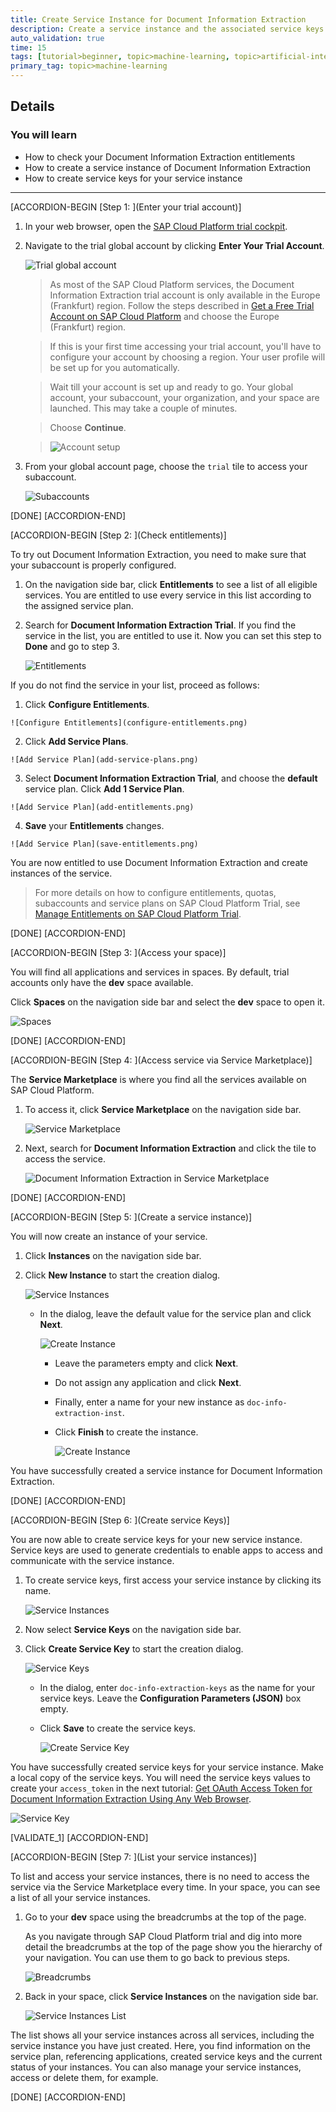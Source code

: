 ```yaml
---
title: Create Service Instance for Document Information Extraction
description: Create a service instance and the associated service keys for Document Information Extraction, one of the SAP AI Business Services, using the SAP Cloud Platform trial cockpit.
auto_validation: true
time: 15
tags: [tutorial>beginner, topic>machine-learning, topic>artificial-intelligence, topic>cloud, products>sap-cloud-platform, products>sap-ai-business-services, products>document-information-extraction]
primary_tag: topic>machine-learning
---
```


## Details
### You will learn
  - How to check your Document Information Extraction entitlements
  - How to create a service instance of Document Information Extraction
  - How to create service keys for your service instance

---

[ACCORDION-BEGIN [Step 1: ](Enter your trial account)]

1. In your web browser, open the [SAP Cloud Platform trial cockpit](https://cockpit.hanatrial.ondemand.com/).

2. Navigate to the trial global account by clicking **Enter Your Trial Account**.

    ![Trial global account](01_Foundation20Onboarding_Home.png)

    >As most of the SAP Cloud Platform services, the Document Information Extraction trial account is only available in the Europe (Frankfurt) region. Follow the steps described in [Get a Free Trial Account on SAP Cloud Platform](hcp-create-trial-account) and choose the Europe (Frankfurt) region.

    >If this is your first time accessing your trial account, you'll have to configure your account by choosing a region. Your user profile will be set up for you automatically.

    >Wait till your account is set up and ready to go. Your global account, your subaccount, your organization, and your space are launched. This may take a couple of minutes.

    >Choose **Continue**.

    >![Account setup](02_Foundation20Onboarding_Processing.png)

3. From your global account page, choose the `trial` tile to access your subaccount.

    ![Subaccounts](enter-trial-account.png)

[DONE]
[ACCORDION-END]


[ACCORDION-BEGIN [Step 2: ](Check entitlements)]

To try out Document Information Extraction, you need to make sure that your subaccount is properly configured.

1. On the navigation side bar, click **Entitlements** to see a list of all eligible services. You are entitled to use every service in this list according to the assigned service plan.

2. Search for **Document Information Extraction Trial**. If you find the service in the list, you are entitled to use it. Now you can set this step to **Done** and go to step 3.

    ![Entitlements](check-entitlements.png)

If you do not find the service in your list, proceed as follows:

  1. Click **Configure Entitlements**.

    ![Configure Entitlements](configure-entitlements.png)

  2. Click **Add Service Plans**.

    ![Add Service Plan](add-service-plans.png)

  3. Select **Document Information Extraction Trial**, and choose the **default** service plan. Click **Add 1 Service Plan**.

    ![Add Service Plan](add-entitlements.png)

  4. **Save** your **Entitlements** changes.

    ![Add Service Plan](save-entitlements.png)    

You are now entitled to use Document Information Extraction and create instances of the service.

>For more details on how to configure entitlements, quotas, subaccounts and service plans on SAP Cloud Platform Trial, see [Manage Entitlements on SAP Cloud Platform Trial](cp-trial-entitlements).

[DONE]
[ACCORDION-END]


[ACCORDION-BEGIN [Step 3: ](Access your space)]

You will find all applications and services in spaces. By default, trial accounts only have the **dev** space available.

Click **Spaces** on the navigation side bar and select the **dev** space to open it.

![Spaces](access-space.png)

[DONE]
[ACCORDION-END]

[ACCORDION-BEGIN [Step 4: ](Access service via Service Marketplace)]

The **Service Marketplace** is where you find all the services available on SAP Cloud Platform.

1. To access it, click **Service Marketplace** on the navigation side bar.

    ![Service Marketplace](access-service-marketplace.png)

2. Next, search for **Document Information Extraction** and click the tile to access the service.

    ![Document Information Extraction in Service Marketplace](access-dox.png)

[DONE]
[ACCORDION-END]

[ACCORDION-BEGIN [Step 5: ](Create a service instance)]

You will now create an instance of your service.

1. Click **Instances** on the navigation side bar.

2. Click **New Instance** to start the creation dialog.

    ![Service Instances](create-instance.png)

    - In the dialog, leave the default value for the service plan and click **Next**.

      ![Create Instance](create-instance-service-plan.png)

      - Leave the parameters empty and click **Next**.

      - Do not assign any application and click **Next**.

      - Finally, enter a name for your new instance as `doc-info-extraction-inst`.

      - Click **Finish** to create the instance.

        ![Create Instance](create-instance-name.png)

You have successfully created a service instance for Document Information Extraction.

[DONE]
[ACCORDION-END]

[ACCORDION-BEGIN [Step 6: ](Create service Keys)]

You are now able to create service keys for your new service instance. Service keys are used to generate credentials to enable apps to access and communicate with the service instance.

1. To create service keys, first access your service instance by clicking its name.

    ![Service Instances](access-instance.png)

2. Now select **Service Keys** on the navigation side bar.

3. Click **Create Service Key** to start the creation dialog.

    ![Service Keys](create-service-keys.png)

    - In the dialog, enter `doc-info-extraction-keys` as the name for your service keys. Leave the **Configuration Parameters (JSON)** box empty.

    - Click **Save** to create the service keys.

        ![Create Service Key](create-service-key-name.png)

You have successfully created service keys for your service instance. Make a local copy of the service keys. You will need the service keys values to create your `access_token` in the next tutorial: [Get OAuth Access Token for Document Information Extraction Using Any Web Browser](cp-aibus-dox-web-oauth-token).

![Service Key](service-key.png)

[VALIDATE_1]
[ACCORDION-END]


[ACCORDION-BEGIN [Step 7: ](List your service instances)]

To list and access your service instances, there is no need to access the service via the Service Marketplace every time. In your space, you can see a list of all your service instances.

1. Go to your **dev** space using the breadcrumbs at the top of the page.

    As you navigate through SAP Cloud Platform trial and dig into more detail the breadcrumbs at the top of the page show you the hierarchy of your navigation. You can use them to go back to previous steps.

    ![Breadcrumbs](nav-back-breadcrumbs.png)

2. Back in your space, click **Service Instances** on the navigation side bar.

    ![Service Instances List](instance-list.png)

The list shows all your service instances across all services, including the service instance you have just created. Here, you find information on the service plan, referencing applications, created service keys and the current status of your instances. You can also manage your service instances, access or delete them, for example.

[DONE]
[ACCORDION-END]
